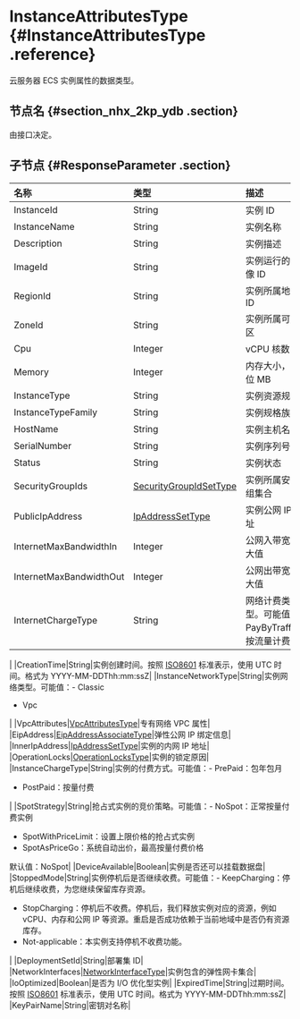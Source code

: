 # InstanceAttributesType {#InstanceAttributesType .reference}

云服务器 ECS 实例属性的数据类型。

## 节点名 {#section_nhx_2kp_ydb .section}

由接口决定。

## 子节点 {#ResponseParameter .section}

|名称|类型|描述|
|:-|:-|:-|
|InstanceId|String|实例 ID|
|InstanceName|String|实例名称|
|Description|String|实例描述|
|ImageId|String|实例运行的镜像 ID|
|RegionId|String|实例所属地域 ID|
|ZoneId|String|实例所属可用区|
|Cpu|Integer|vCPU 核数|
|Memory|Integer|内存大小，单位 MB|
|InstanceType|String|实例资源规格|
|InstanceTypeFamily|String|实例规格族|
|HostName|String|实例主机名|
|SerialNumber|String|实例序列号|
|Status|String|实例状态|
|SecurityGroupIds|[SecurityGroupIdSetType](intl.zh-CN/API参考/数据类型/SecurityGroupIdSetType.md#)|实例所属安全组集合|
|PublicIpAddress|[IpAddressSetType](intl.zh-CN/API参考/数据类型/IpAddressSetType.md#)|实例公网 IP 地址|
|InternetMaxBandwidthIn|Integer|公网入带宽最大值|
|InternetMaxBandwidthOut|Integer|公网出带宽最大值|
|InternetChargeType|String|网络计费类型。可能值：-   PayByTraffic：按流量计费

|
|CreationTime|String|实例创建时间。按照 [ISO8601](intl.zh-CN/API参考/附录/时间格式.md#) 标准表示，使用 UTC 时间。格式为 YYYY-MM-DDThh:mm:ssZ|
|InstanceNetworkType|String|实例网络类型。可能值：-   Classic
-   Vpc

|
|VpcAttributes|[VpcAttributesType](intl.zh-CN/API参考/数据类型/VpcAttributesType.md#)|专有网络 VPC 属性|
|EipAddress|[EipAddressAssociateType](intl.zh-CN/API参考/数据类型/EipAddressAssociateType.md#)|弹性公网 IP 绑定信息|
|InnerIpAddress|[IpAddressSetType](intl.zh-CN/API参考/数据类型/IpAddressSetType.md#)|实例的内网 IP 地址|
|OperationLocks|[OperationLocksType](intl.zh-CN/API参考/数据类型/OperationLocksType.md#)|实例的锁定原因|
|InstanceChargeType|String|实例的付费方式。可能值：-   PrePaid：包年包月
-   PostPaid：按量付费

|
|SpotStrategy|String|抢占式实例的竞价策略。可能值：-   NoSpot：正常按量付费实例
-   SpotWithPriceLimit：设置上限价格的抢占式实例
-   SpotAsPriceGo：系统自动出价，最高按量付费价格

默认值：NoSpot|
|DeviceAvailable|Boolean|实例是否还可以挂载数据盘|
|StoppedMode|String|实例停机后是否继续收费。可能值：-   KeepCharging：停机后继续收费，为您继续保留库存资源。
-   StopCharging：停机后不收费。停机后，我们释放实例对应的资源，例如 vCPU、内存和公网 IP 等资源。重启是否成功依赖于当前地域中是否仍有资源库存。
-   Not-applicable：本实例支持停机不收费功能。

|
|DeploymentSetId|String|部署集 ID|
|NetworkInterfaces|[NetworkInterfaceType](intl.zh-CN/API参考/数据类型/NetworkInterfaceType.md#)|实例包含的弹性网卡集合|
|IoOptimized|Boolean|是否为 I/O 优化型实例|
|ExpiredTime|String|过期时间。按照 [ISO8601](intl.zh-CN/API参考/附录/时间格式.md#) 标准表示，使用 UTC 时间。格式为 YYYY-MM-DDThh:mm:ssZ|
|KeyPairName|String|密钥对名称|


